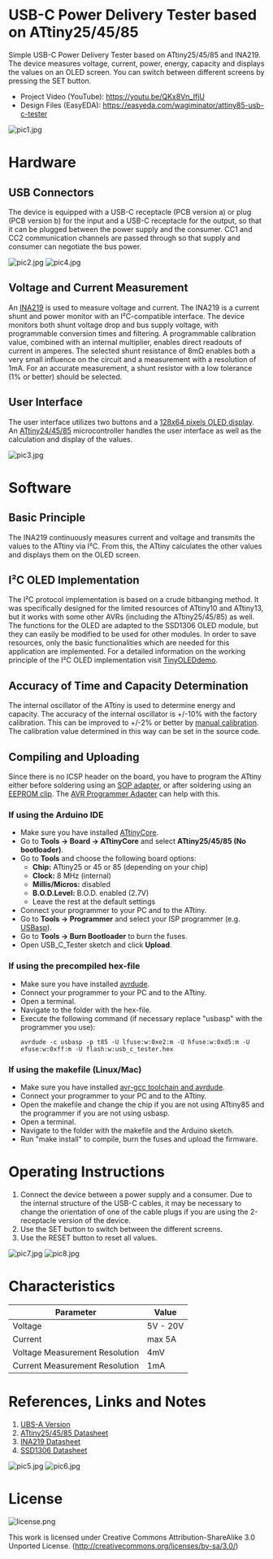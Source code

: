 # USB-C Power Delivery Tester based on ATtiny25/45/85
Simple USB-C Power Delivery Tester based on ATtiny25/45/85 and INA219. The device measures voltage, current, power, energy, capacity and displays the values on an OLED screen. You can switch between different screens by pressing the SET button.

- Project Video (YouTube): https://youtu.be/QKx8Vn_IfjU
- Design Files (EasyEDA): https://easyeda.com/wagiminator/attiny85-usb-c-tester

![pic1.jpg](https://raw.githubusercontent.com/wagiminator/ATtiny85-USB-C-Tester/master/documentation/USB_C_Tester_pic1.jpg)

# Hardware
## USB Connectors
The device is equipped with a USB-C receptacle (PCB version a) or plug (PCB version b) for the input and a USB-C receptacle for the output, so that it can be plugged between the power supply and the consumer. CC1 and CC2 communication channels are passed through so that supply and consumer can negotiate the bus power.

![pic2.jpg](https://raw.githubusercontent.com/wagiminator/ATtiny85-USB-C-Tester/master/documentation/USB_C_Tester_pic2.jpg)
![pic4.jpg](https://raw.githubusercontent.com/wagiminator/ATtiny85-USB-C-Tester/master/documentation/USB_C_Tester_pic4.jpg)

## Voltage and Current Measurement
An [INA219](https://www.ti.com/lit/ds/symlink/ina219.pdf) is used to measure voltage and current. The INA219 is a current shunt and power monitor with an I²C-compatible interface. The device monitors both shunt voltage drop and bus supply voltage, with programmable conversion times and filtering. A programmable calibration value, combined with an internal multiplier, enables direct readouts of current in amperes. The selected shunt resistance of 8mΩ enables both a very small influence on the circuit and a measurement with a resolution of 1mA. For an accurate measurement, a shunt resistor with a low tolerance (1% or better) should be selected.

## User Interface
The user interface utilizes two buttons and a [128x64 pixels OLED display](http://aliexpress.com/wholesale?SearchText=128+64+0.96+oled+new+4pin). An [ATtiny24/45/85](https://ww1.microchip.com/downloads/en/DeviceDoc/Atmel-2586-AVR-8-bit-Microcontroller-ATtiny25-ATtiny45-ATtiny85_Datasheet.pdf) microcontroller handles the user interface as well as the calculation and  display of the values.

![pic3.jpg](https://raw.githubusercontent.com/wagiminator/ATtiny85-USB-C-Tester/master/documentation/USB_C_Tester_pic3.jpg)

# Software
## Basic Principle
The INA219 continuously measures current and voltage and transmits the values to the ATtiny via I²C. From this, the ATtiny calculates the other values and displays them on the OLED screen.

## I²C OLED Implementation
The I²C protocol implementation is based on a crude bitbanging method. It was specifically designed for the limited resources of ATtiny10 and ATtiny13, but it works with some other AVRs (including the ATtiny25/45/85) as well. The functions for the OLED are adapted to the SSD1306 OLED module, but they can easily be modified to be used for other modules. In order to save resources, only the basic functionalities which are needed for this application are implemented. For a detailed information on the working principle of the I²C OLED implementation visit [TinyOLEDdemo](https://github.com/wagiminator/attiny13-tinyoleddemo).

## Accuracy of Time and Capacity Determination
The internal oscillator of the ATtiny is used to determine energy and capacity. The accuracy of the internal oscillator is +/-10% with the factory calibration. This can be improved to +/-2% or better by [manual calibration](https://github.com/wagiminator/ATtiny84-TinyCalibrator). The calibration value determined in this way can be set in the source code.

## Compiling and Uploading
Since there is no ICSP header on the board, you have to program the ATtiny either before soldering using an [SOP adapter](https://aliexpress.com/wholesale?SearchText=sop-8+150mil+adapter), or after soldering using an [EEPROM clip](https://aliexpress.com/wholesale?SearchText=sop8+eeprom+programming+clip). The [AVR Programmer Adapter](https://github.com/wagiminator/AVR-Programmer/tree/master/AVR_Programmer_Adapter) can help with this.

### If using the Arduino IDE
- Make sure you have installed [ATtinyCore](https://github.com/SpenceKonde/ATTinyCore).
- Go to **Tools -> Board -> ATtinyCore** and select **ATtiny25/45/85 (No bootloader)**.
- Go to **Tools** and choose the following board options:
  - **Chip:**           ATtiny25 or 45 or 85 (depending on your chip)
  - **Clock:**          8 MHz (internal)
  - **Millis/Micros:**  disabled
  - **B.O.D.Level:**    B.O.D. enabled (2.7V)
  - Leave the rest at the default settings
- Connect your programmer to your PC and to the ATtiny.
- Go to **Tools -> Programmer** and select your ISP programmer (e.g. [USBasp](https://aliexpress.com/wholesale?SearchText=usbasp)).
- Go to **Tools -> Burn Bootloader** to burn the fuses.
- Open USB_C_Tester sketch and click **Upload**.

### If using the precompiled hex-file
- Make sure you have installed [avrdude](https://learn.adafruit.com/usbtinyisp/avrdude).
- Connect your programmer to your PC and to the ATtiny.
- Open a terminal.
- Navigate to the folder with the hex-file.
- Execute the following command (if necessary replace "usbasp" with the programmer you use):
  ```
  avrdude -c usbasp -p t85 -U lfuse:w:0xe2:m -U hfuse:w:0xd5:m -U efuse:w:0xff:m -U flash:w:usb_c_tester.hex
  ```

### If using the makefile (Linux/Mac)
- Make sure you have installed [avr-gcc toolchain and avrdude](http://maxembedded.com/2015/06/setting-up-avr-gcc-toolchain-on-linux-and-mac-os-x/).
- Connect your programmer to your PC and to the ATtiny.
- Open the makefile and change the chip if you are not using ATtiny85 and the programmer if you are not using usbasp.
- Open a terminal.
- Navigate to the folder with the makefile and the Arduino sketch.
- Run "make install" to compile, burn the fuses and upload the firmware.

# Operating Instructions
1. Connect the device between a power supply and a consumer. Due to the internal structure of the USB-C cables, it may be necessary to change the orientation of one of the cable plugs if you are using the 2-receptacle version of the device.
2. Use the SET button to switch between the different screens.
3. Use the RESET button to reset all values.

![pic7.jpg](https://raw.githubusercontent.com/wagiminator/ATtiny85-USB-C-Tester/master/documentation/USB_C_Tester_pic7.jpg)
![pic8.jpg](https://raw.githubusercontent.com/wagiminator/ATtiny85-USB-C-Tester/master/documentation/USB_C_Tester_pic8.jpg)

# Characteristics
|Parameter|Value|
|-|-|
|Voltage|5V - 20V|
|Current|max 5A|
|Voltage Measurement Resolution|4mV|
|Current Measurement Resolution|1mA|

# References, Links and Notes
1. [UBS-A Version](https://github.com/wagiminator/ATtiny85-USB-Tester)
2. [ATtiny25/45/85 Datasheet](https://ww1.microchip.com/downloads/en/DeviceDoc/Atmel-2586-AVR-8-bit-Microcontroller-ATtiny25-ATtiny45-ATtiny85_Datasheet.pdf)
3. [INA219 Datasheet](https://www.ti.com/lit/ds/symlink/ina219.pdf)
4. [SSD1306 Datasheet](https://cdn-shop.adafruit.com/datasheets/SSD1306.pdf)

![pic5.jpg](https://raw.githubusercontent.com/wagiminator/ATtiny85-USB-C-Tester/master/documentation/USB_C_Tester_pic5.jpg)
![pic6.jpg](https://raw.githubusercontent.com/wagiminator/ATtiny85-USB-C-Tester/master/documentation/USB_C_Tester_pic6.jpg)

# License
![license.png](https://i.creativecommons.org/l/by-sa/3.0/88x31.png)

This work is licensed under Creative Commons Attribution-ShareAlike 3.0 Unported License. 
(http://creativecommons.org/licenses/by-sa/3.0/)
